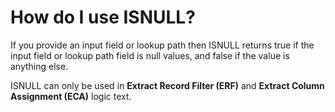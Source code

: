 
# How do I use ISNULL? 

If you provide an input field or lookup path then ISNULL returns true if the input field or lookup path field is null values, and false if the value is anything else.

ISNULL can only be used in **Extract Record Filter (ERF)** and **Extract Column Assignment (ECA)** logic text.

